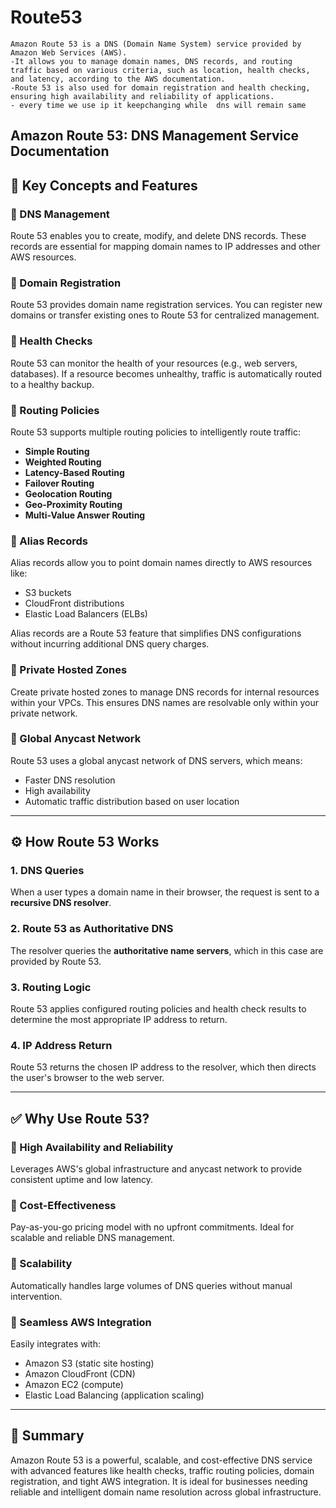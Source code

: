 # Route53

```
Amazon Route 53 is a DNS (Domain Name System) service provided by Amazon Web Services (AWS).
-It allows you to manage domain names, DNS records, and routing traffic based on various criteria, such as location, health checks, and latency, according to the AWS documentation.
-Route 53 is also used for domain registration and health checking, ensuring high availability and reliability of applications.
- every time we use ip it keepchanging while  dns will remain same
```
## Amazon Route 53: DNS Management Service Documentation

## 📘 Key Concepts and Features

### 🔹 DNS Management

Route 53 enables you to create, modify, and delete DNS records. These records are essential for mapping domain names to IP addresses and other AWS resources.

### 🔹 Domain Registration

Route 53 provides domain name registration services. You can register new domains or transfer existing ones to Route 53 for centralized management.

### 🔹 Health Checks

Route 53 can monitor the health of your resources (e.g., web servers, databases). If a resource becomes unhealthy, traffic is automatically routed to a healthy backup.

### 🔹 Routing Policies

Route 53 supports multiple routing policies to intelligently route traffic:

* **Simple Routing**
* **Weighted Routing**
* **Latency-Based Routing**
* **Failover Routing**
* **Geolocation Routing**
* **Geo-Proximity Routing**
* **Multi-Value Answer Routing**

### 🔹 Alias Records

Alias records allow you to point domain names directly to AWS resources like:

* S3 buckets
* CloudFront distributions
* Elastic Load Balancers (ELBs)

Alias records are a Route 53 feature that simplifies DNS configurations without incurring additional DNS query charges.

### 🔹 Private Hosted Zones

Create private hosted zones to manage DNS records for internal resources within your VPCs. This ensures DNS names are resolvable only within your private network.

### 🔹 Global Anycast Network

Route 53 uses a global anycast network of DNS servers, which means:

* Faster DNS resolution
* High availability
* Automatic traffic distribution based on user location

---

## ⚙️ How Route 53 Works

### 1. DNS Queries

When a user types a domain name in their browser, the request is sent to a **recursive DNS resolver**.

### 2. Route 53 as Authoritative DNS

The resolver queries the **authoritative name servers**, which in this case are provided by Route 53.

### 3. Routing Logic

Route 53 applies configured routing policies and health check results to determine the most appropriate IP address to return.

### 4. IP Address Return

Route 53 returns the chosen IP address to the resolver, which then directs the user's browser to the web server.

---

## ✅ Why Use Route 53?

### 🔸 High Availability and Reliability

Leverages AWS's global infrastructure and anycast network to provide consistent uptime and low latency.

### 🔸 Cost-Effectiveness

Pay-as-you-go pricing model with no upfront commitments. Ideal for scalable and reliable DNS management.

### 🔸 Scalability

Automatically handles large volumes of DNS queries without manual intervention.

### 🔸 Seamless AWS Integration

Easily integrates with:

* Amazon S3 (static site hosting)
* Amazon CloudFront (CDN)
* Amazon EC2 (compute)
* Elastic Load Balancing (application scaling)

---

## 📎 Summary

Amazon Route 53 is a powerful, scalable, and cost-effective DNS service with advanced features like health checks, traffic routing policies, domain registration, and tight AWS integration. It is ideal for businesses needing reliable and intelligent domain name resolution across global infrastructure.
